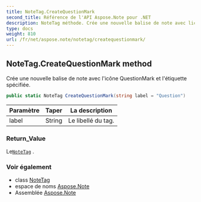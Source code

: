 ```yaml
---
title: NoteTag.CreateQuestionMark
second_title: Référence de l'API Aspose.Note pour .NET
description: NoteTag méthode. Crée une nouvelle balise de note avec licône QuestionMark et létiquette spécifiée.
type: docs
weight: 810
url: /fr/net/aspose.note/notetag/createquestionmark/
---
```

## NoteTag.CreateQuestionMark method

Crée une nouvelle balise de note avec l'icône QuestionMark et l'étiquette spécifiée.

```csharp
public static NoteTag CreateQuestionMark(string label = "Question")
```

| Paramètre | Taper | La description |
| --- | --- | --- |
| label | String | Le libellé du tag. |

### Return_Value

Le[`NoteTag`](../) .

### Voir également

* class [NoteTag](../)
* espace de noms [Aspose.Note](../../notetag/)
* Assemblée [Aspose.Note](../../../)


